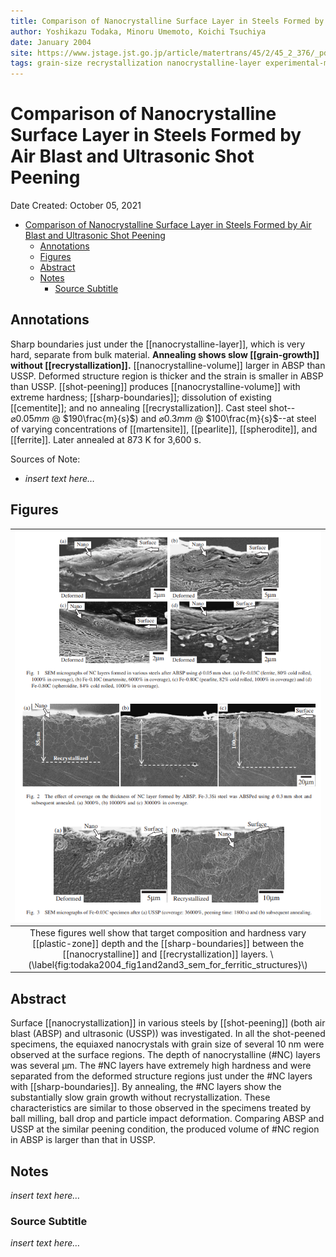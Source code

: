 ```yaml
---
title: Comparison of Nanocrystalline Surface Layer in Steels Formed by Air Blast and Ultrasonic Shot Peening
author: Yoshikazu Todaka, Minoru Umemoto, Koichi Tsuchiya
date: January 2004
site: https://www.jstage.jst.go.jp/article/matertrans/45/2/45_2_376/_pdf/-char/ja
tags: grain-size recrystallization nanocrystalline-layer experimental-model steel annealing
---
```

<script type="text/javascript"
        src="https://cdnjs.cloudflare.com/ajax/libs/mathjax/2.7.0/MathJax.js?config=TeX-AMS_CHTML">
</script>
<script type="text/x-mathjax-config">
	MathJax.Ajax.config.path["Extra"] = "https://jmanthony3.github.io/Codes/MathJax/extensions/TeX",
	MathJax.Hub.Config({
		TeX: {
			equationNumbers: {
				autoNumber: "AMS"
			},
			extensions: [
				"[Extra]/Taylor.js",
				"[Extra]/NumericalMethods.js"
			]
		},
		tex2jax: {
			inlineMath: [["$", "$"], ["\\(", "\\)"]],
			blockMath: [["$$", "$$"], ["\\[", "\\]"]],
		},
});
</script>
<!-- %%%%%%%% Document Metadata %%%%%%%% -->
# Comparison of Nanocrystalline Surface Layer in Steels Formed by Air Blast and Ultrasonic Shot Peening

Date Created: October 05, 2021

- [Comparison of Nanocrystalline Surface Layer in Steels Formed by Air Blast and Ultrasonic Shot Peening](#comparison-of-nanocrystalline-surface-layer-in-steels-formed-by-air-blast-and-ultrasonic-shot-peening)
	- [Annotations](#annotations)
	- [Figures](#figures)
	- [Abstract](#abstract)
	- [Notes](#notes)
		- [Source Subtitle](#source-subtitle)
<!-- %%%%%%%%%%%%%%%%%%%%%%%%%%%%%% -->





<!-- START WRITING BELOW -->





<!-- %%%%%%%%%%%%%%%%%%%%%%%%%%%%%% -->
## Annotations
Sharp boundaries just under the [[nanocrystalline-layer]], which is very hard, separate from bulk material. **Annealing shows slow [[grain-growth]] without [[recrystallization]].** [[nanocrystalline-volume]] larger in ABSP than USSP. Deformed structure region is thicker and the strain is smaller in ABSP than USSP. [[shot-peening]] produces [[nanocrystalline-volume]] with extreme hardness; [[sharp-boundaries]]; dissolution of existing [[cementite]]; and no annealing [[recrystallization]]. Cast steel shot--$\varnothing 0.05 mm$ @ $190\frac{m}{s}$) and $\varnothing 0.3 mm$ @ $100\frac{m}{s}$--at steel of varying concentrations of [[martensite]], [[pearlite]], [[spherodite]], and [[ferrite]]. Later annealed at 873 K for 3,600 s. 

Sources of Note:
- *insert text here$\dots$*

## Figures
| ![](../../../attachments/todakaComparingNanocrystallineSurfaceLayer2004/todaka2004_fig1and2and3_sem_for_ferritic_structures_211005_175447_EST.png) |
|:--:|
| These figures well show that target composition and hardness vary [[plastic-zone]] depth and the [[sharp-boundaries]] between the [[nanocrystalline]] and [[recrystallization]] layers. \\(\label{fig:todaka2004_fig1and2and3_sem_for_ferritic_structures}\\) |

## Abstract
Surface [[nanocrystallization]] in various steels by [[shot-peening]] (both air blast (ABSP) and ultrasonic (USSP)) was investigated. In all the shot-peened specimens, the equiaxed nanocrystals with grain size of several 10 nm were observed at the surface regions. The depth of nanocrystalline (#NC) layers was several μm. The #NC layers have extremely high hardness and were separated from the deformed structure regions just under the #NC layers with [[sharp-boundaries]]. By annealing, the #NC layers show the substantially slow grain growth without recrystallization. These characteristics are similar to those observed in the specimens treated by ball milling, ball drop and particle impact deformation. Comparing ABSP and USSP at the similar peening condition, the produced volume of #NC region in ABSP is larger than that in USSP.

## Notes
*insert text here$\dots$*
### Source Subtitle
*insert text here$\dots$*
<!-- %%%%%%%%%%%%%%%%%%%%%%%%%%%%%% -->





<!-- %%%%%%%% End Document %%%%%%%% -->